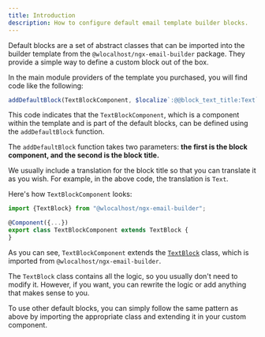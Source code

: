 ```yaml
---
title: Introduction
description: How to configure default email template builder blocks.
---
```


Default blocks are a set of abstract classes that can be imported into the builder template from
the `@wlocalhost/ngx-email-builder` package. They provide a simple way to define a custom block out of the box.

In the main module providers of the template you purchased, you will find code like the following:

```typescript
addDefaultBlock(TextBlockComponent, $localize`:@@block_text_title:Text`)
```

This code indicates that the `TextBlockComponent`, which is a component within the template and is part of the default
blocks, can be defined using the `addDefaultBlock` function.&#x20;

The `addDefaultBlock` function takes two parameters: **the first is the block component, and the second is the block
title.**

We usually include a translation for the block title so that you can translate it as you wish. For example, in the above
code, the translation is `Text`.

Here's how `TextBlockComponent` looks:

```typescript
import {TextBlock} from "@wlocalhost/ngx-email-builder";

@Component({...})
export class TextBlockComponent extends TextBlock {
}
```

As you can see, `TextBlockComponent` extends the [`TextBlock`](./text-block) class, which is imported
from `@wlocalhost/ngx-email-builder`.

The `TextBlock` class contains all the logic, so you usually don't need to modify it. However, if you want, you can
rewrite the logic or add anything that makes sense to you.

To use other default blocks, you can simply follow the same pattern as above by importing the appropriate class and
extending it in your custom component.
